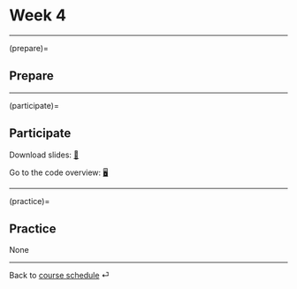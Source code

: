 # Week 4


---

(prepare)=
## Prepare




---


(participate)=
## Participate


Download slides: [📑](https://drive.google.com/file/d/1--QTxtRCijxdcPa1fEImf7dytDkBfKld/view?usp=sharing)



Go to the code overview: [🖥](../docs/code-overview.md)


---




(practice)=
## Practice


None

---

Back to [course schedule](../docs/course-schedule.md) ⏎
